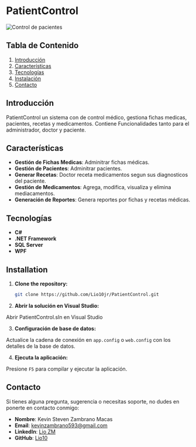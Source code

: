 # PatientControl

![Control de pacientes](https://github.com/user-attachments/assets/c2cf0f3a-0f9f-42cc-91b8-9cfcebf8a2e9)

## Tabla de Contenido

1. [Introducción](#introducción)
2. [Características](#características)
3. [Tecnologías](#tecnologías)
4. [Instalación](#instalación)
5. [Contacto](#contacto)

## Introducción

PatientControl un sistema con de control médico, gestiona fichas medicas, pacientes, recetas y medicamentos. Contiene Funcionalidades tanto para el administrador, doctor y paciente.

## Características

- **Gestión de Fichas Medicas**: Adminitrar fichas médicas.
- **Gestión de Pacientes**: Adminitrar pacientes.
- **Generar Recetas**: Doctor receta medicamentos segun sus diagnosticos del paciente.
- **Gestión de Medicamentos**: Agrega, modifica, visualiza y elimina mediacamentos.
- **Generación de Reportes**: Genera reportes por fichas y recetas médicas.

## Tecnologías

- **C#**
- **.NET Framework**
- **SQL Server**
- **WPF**

## Installation

1. **Clone the repository:**

   ```bash
   git clone https://github.com/Lio10jr/PatientControl.git

2. **Abrir la solución en Visual Studio:**

Abrir PatientControl.sln en Visual Studio

3. **Configuración de base de datos:**

Actualice la cadena de conexión en `app.config` o `web.config` con los detalles de la base de datos.

4. **Ejecuta la aplicación:**

Presione `F5` para compilar y ejecutar la aplicación.

## Contacto

Si tienes alguna pregunta, sugerencia o necesitas soporte, no dudes en ponerte en contacto conmigo:

- **Nombre**: Kevin Steven Zambrano Macas
- **Email**: kevinzambrano593@gmail.com
- **LinkedIn**: [Lio ZM](https://www.linkedin.com/in/lio-zm-09883431a/)
- **GitHub**: [Lio10](https://github.com/Lio10jr)
